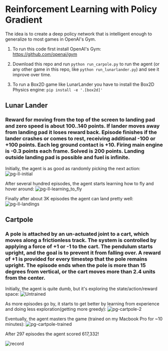 # Reinforcement Learning with Policy Gradient

The idea is to create a deep policy network that is intelligent enough to generalize to most games in OpenAI's Gym.

1) To run this code first install OpenAI's Gym: https://github.com/openai/gym

2) Download this repo and run `python run_carpole.py` to run the agent (or any other game in this repo, like `python run_lunarlander.py`) and see it improve over time.

3) To run a Box2D game like LunarLander you have to install the Box2D Physics engine: `pip install -e '.[box2d]'`

## Lunar Lander
### Reward for moving from the top of the screen to landing pad and zero speed is about 100..140 points. If lander moves away from landing pad it loses reward back. Episode finishes if the lander crashes or comes to rest, receiving additional -100 or +100 points. Each leg ground contact is +10. Firing main engine is -0.3 points each frame. Solved is 200 points. Landing outside landing pad is possible and fuel is infinite.

Initially, the agent is as good as randomly picking the next action:
![pg-ll-initial](https://user-images.githubusercontent.com/1076706/33915897-e3e8f95c-df5a-11e7-9b73-d4287c5e99d9.gif)

After several hundred episodes, the agent starts learning how to fly and hover around:
![pg-ll-learning_to_fly](https://user-images.githubusercontent.com/1076706/33915899-e74cb58e-df5a-11e7-8549-236dcf379212.gif)

Finally after about 3K episodes the agent can land pretty well:
![pg-ll-landings](https://user-images.githubusercontent.com/1076706/33915900-ea25fd06-df5a-11e7-9c7a-71dafc04a770.gif)

## Cartpole
### A pole is attached by an un-actuated joint to a cart, which moves along a frictionless track. The system is controlled by applying a force of +1 or -1 to the cart. The pendulum starts upright, and the goal is to prevent it from falling over. A reward of +1 is provided for every timestep that the pole remains upright. The episode ends when the pole is more than 15 degrees from vertical, or the cart moves more than 2.4 units from the center.

Initially, the agent is quite dumb, but it's exploring the state/action/reward space:
![Untrained](https://user-images.githubusercontent.com/1076706/33820098-7e43df3a-de02-11e7-81fe-970f6df33e1c.gif)

As more episodes go by, it starts to get better by learning from experience and doing less exploration(getting more greedy):
![pg-cartpole-2](https://user-images.githubusercontent.com/1076706/33820104-83fa04e0-de02-11e7-9dca-34f7a3f45226.gif)

Eventually, the agent masters the game (trained on my Macbook Pro for ~10 minutes):
![pg-cartpole-trained](https://user-images.githubusercontent.com/1076706/33820246-4bd347e2-de03-11e7-825d-58c212c346c6.gif)

After 297 episodes the agent scored 617,332!

![record](https://user-images.githubusercontent.com/1076706/33820269-67d42344-de03-11e7-903e-bbf9b8e0ab9b.png)
